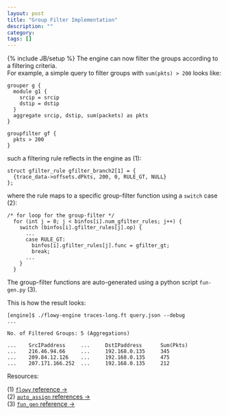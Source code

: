 ```yaml
---
layout: post
title: "Group Filter Implementation"
description: ""
category: 
tags: []
---
```

{% include JB/setup %}
The engine can now filter the groups according to a filtering criteria.  
For example, a simple query to filter groups with `sum(pkts) > 200` looks like:

	grouper g {
	  module g1 {
	    srcip = srcip
	    dstip = dstip
	  }
	  aggregate srcip, dstip, sum(packets) as pkts
	}
	
	groupfilter gf {
	  pkts > 200
	}


such a filtering rule reflects in the engine as (1):

	struct gfilter_rule gfilter_branch2[1] = {
      {trace_data->offsets.dPkts, 200, 0, RULE_GT, NULL}
	};

where the rule maps to a specific group-filter function using a `switch` case (2):


	/* for loop for the group-filter */
	  for (int j = 0; j < binfos[i].num_gfilter_rules; j++) {
	    switch (binfos[i].gfilter_rules[j].op) {
          ...
          case RULE_GT:
            binfos[i].gfilter_rules[j].func = gfilter_gt;
            break;
          ...
	    }
	  }
	  
The group-filter functions are auto-generated using a python script `fun-gen.py` (3).

This is how the result looks:

    [engine]$ ./flowy-engine traces-long.ft query.json --debug
	...
	
	No. of Filtered Groups: 5 (Aggregations)
	
	...	   SrcIPaddress   	...     DstIPaddress      Sum(Pkts)
	...	   216.46.94.66    	...  	192.168.0.135     345
	...	   209.84.12.126   	...  	192.168.0.135     475
	...	   207.171.166.252 	...  	192.168.0.135     212
	

Resources:	

(1) [`flowy` reference &rarr;](http://dl.dropbox.com/u/500389/mthesis/docs-engine/html/flowy_8c.html)  
(2) [`auto_assign` references &rarr;](http://dl.dropbox.com/u/500389/mthesis/docs-engine/html/auto__assign_8c.html)  
(3) [`fun_gen` reference &rarr;](http://dl.dropbox.com/u/500389/mthesis/docs-engine/html/namespacefun__gen.html)
